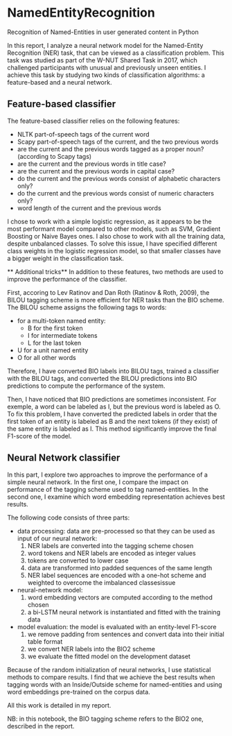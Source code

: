 # NamedEntityRecognition
Recognition of Named-Entities in user generated content in Python

In this report, I analyze a neural network model for the Named-Entity Recognition (NER) task, that can be viewed as a classification problem. This task was studied as part of the W-NUT Shared Task in 2017, which challenged participants with unusual and previously unseen entities. I achieve this task by studying two kinds of classification algorithms: a feature-based and a neural network.

## Feature-based classifier
The feature-based classifier relies on the following features:
  - NLTK part-of-speech tags of the current word
  - Scapy part-of-speech tags of the current, and the two previous words
  - are the current and the previous words tagged as a proper noun? (according to Scapy tags)
  - are the current and the previous words in title case?
  - are the current and the previous words in capital case?
  - do the current and the previous words consist of alphabetic characters only?
  - do the current and the previous words consist of numeric characters only?
  - word length of the current and the previous words

I chose to work with a simple logistic regression, as it appears to be the most performant model compared to other models, such as SVM, Gradient Boosting or Naive Bayes ones. I also chose to work with all the training data, despite unbalanced classes. To solve this issue, I have specified different class weights in the logistic regression model, so that smaller classes have a bigger weight in the classification task.

** Additional tricks**
In addition to these features, two methods are used to improve the performance of the classifier. 

First, accoring to Lev Ratinov and Dan Roth (Ratinov  & Roth, 2009), the BILOU tagging scheme is more efficient for NER tasks than the BIO scheme. The BILOU scheme assigns the following tags to words:
  - for a multi-token named entity:
    - B for the first token
    - I for intermediate tokens
    - L for the last token
  - U for a unit named entity
  - O for all other words

Therefore, I have converted BIO labels into BILOU tags, trained a classifier with the BILOU tags, and converted the BILOU predictions into BIO predictions to compute the performance of the system.

Then, I have noticed that BIO predictions are sometimes inconsistent. For exemple, a word can be labeled as I, but the previous word is labeled as O. To fix this problem, I have converted the predicted labels in order that the first token of an entity is labeled as B and the next tokens (if they exist) of the same entity is labeled as I. This method significantly improve the final F1-score of the model.


## Neural Network classifier
In this part, I explore two approaches to improve the performance of a simple neural network. In the first one, I compare the impact on performance of the tagging scheme used to tag named-entities. In the second one, I examine which word embedding representation achieves best results. 

The following code consists of three parts:
  - data processing: data are pre-processed so that they can be used as input of our neural network:
      1. NER labels are converted into the tagging scheme chosen
      2. word tokens and NER labels are encoded as integer values
      3. tokens are converted to lower case
      4. data are transformed into padded sequences of the same length
      5. NER label sequences are encoded with a one-hot scheme and weighted to overcome the imbalanced classesissue
  - neural-network model: 
      1. word embedding vectors are computed according to the method chosen
      2. a bi-LSTM neural network is instantiated and fitted with the training data
  - model evaluation: the model is evaluated with an entity-level F1-score
      1. we remove padding from sentences and convert data into their initial table format 
      2. we convert NER labels into the BIO2 scheme
      3. we evaluate the fitted model on the development dataset

Because of the random initialization of neural networks, I use statistical methods to compare results. I find that we achieve the best results when tagging words with an Inside/Outside scheme for named-entities and using word embeddings pre-trained on the corpus data.

All this work is detailed in my report.

NB: in this notebook, the BIO tagging scheme refers to the BIO2 one, described in the report.
